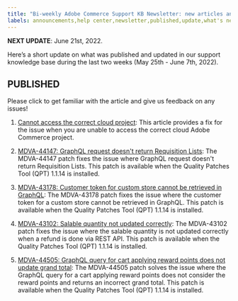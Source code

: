 ```yaml
---
title: "Bi-weekly Adobe Commerce Support KB Newsletter: new articles and updates"
labels: announcements,help center,newsletter,published,update,what's new,Magento,Adobe Commerce,cloud infrastructure,on-premises
---
```


 **NEXT UPDATE**: June 21st, 2022.

Here’s a short update on what was published and updated in our support knowledge base during the last two weeks (May 25th - June 7th, 2022).

## PUBLISHED

Please click to get familiar with the article and give us feedback on any issues!

1. [Cannot access the correct cloud project](https://support.magento.com/hc/en-us/articles/6706549261709-Cannot-access-the-correct-cloud-project): This article provides a fix for the issue when you are unable to access the correct cloud Adobe Commerce project.

1. [MDVA-44147: GraphQL request doesn't return Requisition Lists](https://support.magento.com/hc/en-us/articles/6520082519565-MDVA-44147-GraphQL-request-doesn-t-return-Requisition-Lists): The MDVA-44147 patch fixes the issue where GraphQL request doesn't return Requisition Lists. This patch is available when the Quality Patches Tool (QPT) 1.1.14 is installed.

1. [MDVA-43178: Customer token for custom store cannot be retrieved in GraphQL](https://support.magento.com/hc/en-us/articles/6618534870925-MDVA-43178-Customer-token-for-custom-store-cannot-be-retrieved-in-GraphQL): The MDVA-43178 patch fixes the issue where the customer token for a custom store cannot be retrieved in GraphQL. This patch is available when the Quality Patches Tool (QPT) 1.1.14 is installed.

1. [MDVA-43102: Salable quantity not updated correctly](https://support.magento.com/hc/en-us/articles/6618534870925-MDVA-43178-Customer-token-for-custom-store-cannot-be-retrieved-in-GraphQL): The MDVA-43102 patch fixes the issue where the salable quantity is not updated correctly when a refund is done via REST API. This patch is available when the Quality Patches Tool (QPT) 1.1.14 is installed.

1. [MDVA-44505: GraphQL query for cart applying reward points does not update grand total](https://support.magento.com/hc/en-us/articles/6514057527309-MDVA-44505-GraphQL-query-for-cart-applying-reward-points-does-not-update-grand-total): The MDVA-44505 patch solves the issue where the GraphQL query for a cart applying reward points does not consider the reward points and returns an incorrect grand total. This patch is available when the Quality Patches Tool (QPT) 1.1.14 is installed.
